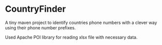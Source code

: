 # CountryFinder

A tiny maven project to identify countries phone numbers with a clever way using their phone number prefixes.

Used Apache POI library for reading xlsx file with necessary data.
